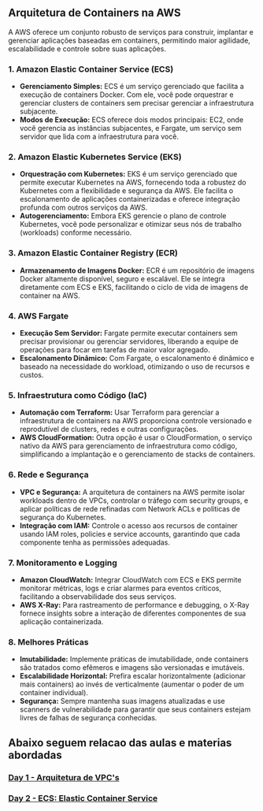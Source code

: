 ## Arquitetura de Containers na AWS

A AWS oferece um conjunto robusto de serviços para construir, implantar e gerenciar aplicações baseadas em containers, permitindo maior agilidade, escalabilidade e controle sobre suas aplicações.

### 1. Amazon Elastic Container Service (ECS)
- **Gerenciamento Simples:** ECS é um serviço gerenciado que facilita a execução de containers Docker. Com ele, você pode orquestrar e gerenciar clusters de containers sem precisar gerenciar a infraestrutura subjacente.
- **Modos de Execução:** ECS oferece dois modos principais: EC2, onde você gerencia as instâncias subjacentes, e Fargate, um serviço sem servidor que lida com a infraestrutura para você.

### 2. Amazon Elastic Kubernetes Service (EKS)
- **Orquestração com Kubernetes:** EKS é um serviço gerenciado que permite executar Kubernetes na AWS, fornecendo toda a robustez do Kubernetes com a flexibilidade e segurança da AWS. Ele facilita o escalonamento de aplicações containerizadas e oferece integração profunda com outros serviços da AWS.
- **Autogerenciamento:** Embora EKS gerencie o plano de controle Kubernetes, você pode personalizar e otimizar seus nós de trabalho (workloads) conforme necessário.

### 3. Amazon Elastic Container Registry (ECR)
- **Armazenamento de Imagens Docker:** ECR é um repositório de imagens Docker altamente disponível, seguro e escalável. Ele se integra diretamente com ECS e EKS, facilitando o ciclo de vida de imagens de container na AWS.

### 4. AWS Fargate
- **Execução Sem Servidor:** Fargate permite executar containers sem precisar provisionar ou gerenciar servidores, liberando a equipe de operações para focar em tarefas de maior valor agregado.
- **Escalonamento Dinâmico:** Com Fargate, o escalonamento é dinâmico e baseado na necessidade do workload, otimizando o uso de recursos e custos.

### 5. Infraestrutura como Código (IaC)
- **Automação com Terraform:** Usar Terraform para gerenciar a infraestrutura de containers na AWS proporciona controle versionado e reprodutível de clusters, redes e outras configurações.
- **AWS CloudFormation:** Outra opção é usar o CloudFormation, o serviço nativo da AWS para gerenciamento de infraestrutura como código, simplificando a implantação e o gerenciamento de stacks de containers.

### 6. Rede e Segurança
- **VPC e Segurança:** A arquitetura de containers na AWS permite isolar workloads dentro de VPCs, controlar o tráfego com security groups, e aplicar políticas de rede refinadas com Network ACLs e políticas de segurança do Kubernetes.
- **Integração com IAM:** Controle o acesso aos recursos de container usando IAM roles, policies e service accounts, garantindo que cada componente tenha as permissões adequadas.

### 7. Monitoramento e Logging
- **Amazon CloudWatch:** Integrar CloudWatch com ECS e EKS permite monitorar métricas, logs e criar alarmes para eventos críticos, facilitando a observabilidade dos seus serviços.
- **AWS X-Ray:** Para rastreamento de performance e debugging, o X-Ray fornece insights sobre a interação de diferentes componentes de sua aplicação containerizada.

### 8. Melhores Práticas
- **Imutabilidade:** Implemente práticas de imutabilidade, onde containers são tratados como efêmeros e imagens são versionadas e imutáveis.
- **Escalabilidade Horizontal:** Prefira escalar horizontalmente (adicionar mais containers) ao invés de verticalmente (aumentar o poder de um container individual).
- **Segurança:** Sempre mantenha suas imagens atualizadas e use scanners de vulnerabilidade para garantir que seus containers estejam livres de falhas de segurança conhecidas.

## Abaixo seguem relacao das aulas e materias abordadas

### [Day 1 - Arquitetura de VPC's](/Arquitetura_de_Containers/day1/README.md)

### [Day 2 - ECS: Elastic Container Service](/Arquitetura_de_Containers/day2/README.md)